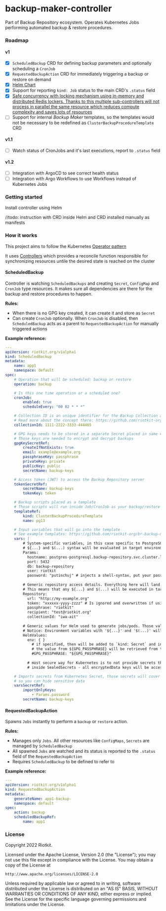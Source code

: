 backup-maker-controller
=======================

Part of Backup Repository ecosystem. Operates Kubernetes Jobs performing automated backup & restore procedures.

### Roadmap

#### v1

- [x] `ScheduledBackup` CRD for defining backup parameters and optionally scheduling a `CronJob`
- [x] `RequestedBackupAction` CRD for immediately triggering a backup or restore on demand
- [x] [Helm Chart](./charts/backup-maker-controller)
- [x] Support for reporting `kind: Job` status to the main CRD's `.status` field
- [x] [Safe concurrency with locking mechanism using in-memory and distributed Redis lockers. Thanks to this multiple sub-controllers will not process in parallel the same resource which reduces compute complexity and saves lots of resources](./pkg/locking)
- [ ] Support for internal _Backup Maker_ templates, so the templates would not be necessary to be redefined as `ClusterBackupProcedureTemplate` CRD

#### v1.1

- [ ] Watch status of CronJobs and it's last executions, report to `.status` field

#### v1.2

- [ ] Integration with ArgoCD to see correct health status
- [ ] Integration with Argo Workflows to use Workflows instead of Kubernetes Jobs

### Getting started

Install controller using Helm

//todo: instruction with CRD inside Helm and CRD installed manually as manifests

### How it works
This project aims to follow the Kubernetes [Operator pattern](https://kubernetes.io/docs/concepts/extend-kubernetes/operator/)

It uses [Controllers](https://kubernetes.io/docs/concepts/architecture/controller/) 
which provides a reconcile function responsible for synchronizing resources untile the desired state is reached on the cluster 

#### ScheduledBackup

Controller is watching `ScheduledBackups` and creating `Secret`, `ConfigMap` and `CronJob` type resources. It makes sure all dependencies are there for the backup and restore procedures to happen.

**Rules:**
- When there is no GPG key created, it can create it and store as `Secret`
- Can create `CronJob` optionally. When `CronJob` is disabled, then `ScheduledBackup` acts as a parent to `RequestedBackupAction` for manually triggered actions

**Example reference:**

```yaml
---
apiVersion: riotkit.org/v1alpha1
kind: ScheduledBackup
metadata:
    name: app1
    namespace: default
spec:
    # Operation that will be scheduled: backup or restore
    operation: backup

    # Is this one time operation or a scheduled one?
    cronJob:
        enabled: true
        scheduleEvery: "00 02 * * *"

    # Collection ID is an unique identifier for the Backup Collection at server side
    # Read more about the concept there: https://github.com/riotkit-org/backup-repository/blob/main/docs/api/collections/README.md
    collectionId: 1111-2222-3333-444465

    # GPG keys needs to be stored in a separate Secret placed in same namespace
    # Those keys are needed to encrypt and decrypt backups
    gpgKeySecretRef:
        createIfNotExists: true
        email: example@example.org
        passphraseKey: passphrase
        privateKey: private
        publicKey: public
        secretName: backup-keys

    # Access token (JWT) to access the Backup Repository server
    tokenSecretRef:
        secretName: backup-keys
        tokenKey: token

    # Backup scripts placed as a template
    # Those scripts will run inside Job/CronJob as your backup/restore procedure
    templateRef:
        kind: ClusterBackupProcedureTemplate
        name: pg13

    # Input variables that will go into the template
    # See example templates: https://github.com/riotkit-org/br-backup-maker/tree/main/generate/templates/backup
    vars: |
        # System-specific variables, in this case specific to PostgreSQL
        # ${...} and $(...) syntax will be evaluated in target environment e.g. Kubernetes POD
        Params:
          hostname: postgres-postgresql.backup-repository.svc.cluster.local
          port: 5432
          db: backup-repository
          user: riotkit
          password: "putinchuj" # injects a shell-syntax, put your password in a `kind: Secret` and mount as environment variable. You can also use $(cat /mnt/secret) syntax, be aware of newlines!
        
        # Generic repository access details. Everything here will land AS IS into the bash script.
        # This means that any ${...} and $(...) will be executed in target environment e.g. inside Kubernetes POD
        Repository:
          url: "http://my-example.org"
          token: "xxxxxx-yyyy-zzzz" # Is ignored and overwritten if using .spec.tokenSecretRef
          passphrase: "riotkit"
          recipient: "test@riotkit.org"
          collectionId: "iwa-ait"
        
        # Generic values for Helm used to generate jobs/pods. Those values will overwrite others.
        # Notice: Environment variables with '${...}' and '$(...)' will be evaluated in LOCAL SHELL DURING BUILD
        HelmValues:
          env: { }
            # if specified, then will be added to `kind: Secret` and injected into POD as environment
            # the value from ${GPG_PASSPHRASE} will be retrieved from the SHELL DURING THE BUILD
            #GPG_PASSPHRASE: "${GPG_PASSPHRASE}"
        
          # most secure way for Kubernetes is to not provide secrets there, but define them as environment variables
          # inside SealedSecrets - all encryptedData keys will be accessible as environment variables inside container

    # Imports secrets from Kubernetes Secret, those secrets will cover the keys in "vars"
    # so you can hide sensitive data
    varsSecretRef:
        importOnlyKeys:
            - Params.password
        secretName: backup-keys

```

#### RequestedBackupAction

Spawns `Jobs` instantly to perform a `backup` or `restore` action.

**Rules:**
- Manages only `Jobs`. All other resources like `ConfigMaps`, `Secrets` are managed by `ScheduledBackup`
- All spawned `Jobs` are watched and its status is reported to the `.status` field of the `RequestedBackupAction`
- Requires `ScheduledBackup` to be defined to refer to

**Example reference:**

```yaml
---
apiVersion: riotkit.org/v1alpha1
kind: RequestedBackupAction
metadata:
    generateName: app1-backup-
    namespace: default
spec:
    action: backup
    scheduledBackupRef:
        name: app1
```

### License

Copyright 2022 Riotkit.

Licensed under the Apache License, Version 2.0 (the "License");
you may not use this file except in compliance with the License.
You may obtain a copy of the License at

    http://www.apache.org/licenses/LICENSE-2.0

Unless required by applicable law or agreed to in writing, software
distributed under the License is distributed on an "AS IS" BASIS,
WITHOUT WARRANTIES OR CONDITIONS OF ANY KIND, either express or implied.
See the License for the specific language governing permissions and
limitations under the License.
